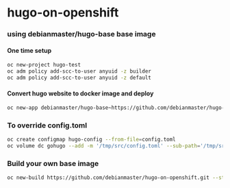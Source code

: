 # hugo-on-openshift

### using debianmaster/hugo-base base image
#### One time setup
```sh
oc new-project hugo-test
oc adm policy add-scc-to-user anyuid -z builder
oc adm policy add-scc-to-user anyuid -z default
```

#### Convert hugo website to docker image and deploy
```sh
oc new-app debianmaster/hugo-base~https://github.com/debianmaster/hugo-example-site --name=gohugo
```

### To override config.toml
```sh
oc create configmap hugo-config --from-file=config.toml
oc volume dc gohugo --add -m '/tmp/src/config.toml' --sub-path='/tmp/src/config.toml'  -t configmap --configmap-name 'hugo-config'
```

### Build your own base image
```sh
oc new-build https://github.com/debianmaster/hugo-on-openshift.git --strategy=docker --context-dir=hug-s2i --name=hugo-base
```
